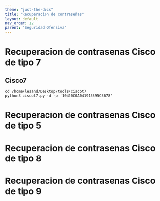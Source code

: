 ```yaml
---
theme: "just-the-docs"
title: "Recuperación de contraseñas"
layout: default
nav_order: 12
parent: "Seguridad Ofensiva"
---
```

# Recuperacion de contrasenas Cisco de tipo 7
## Cisco7
```
cd /home/lesand/Desktop/tools/ciscot7
python3 ciscot7.py -d -p '10420C0A041916595C5678'
```
# Recuperacion de contrasenas Cisco de tipo 5
# Recuperacion de contrasenas Cisco de tipo 8
# Recuperacion de contrasenas Cisco de tipo 9
